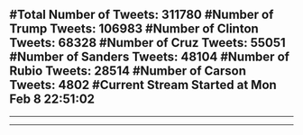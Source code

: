 #Total Number of Tweets: 311780 
#Number of Trump Tweets: 106983
#Number of Clinton Tweets: 68328
#Number of Cruz Tweets: 55051
#Number of Sanders Tweets: 48104
#Number of Rubio Tweets: 28514
#Number of Carson Tweets: 4802
#Current Stream Started at Mon Feb  8 22:51:02
---
---
---
